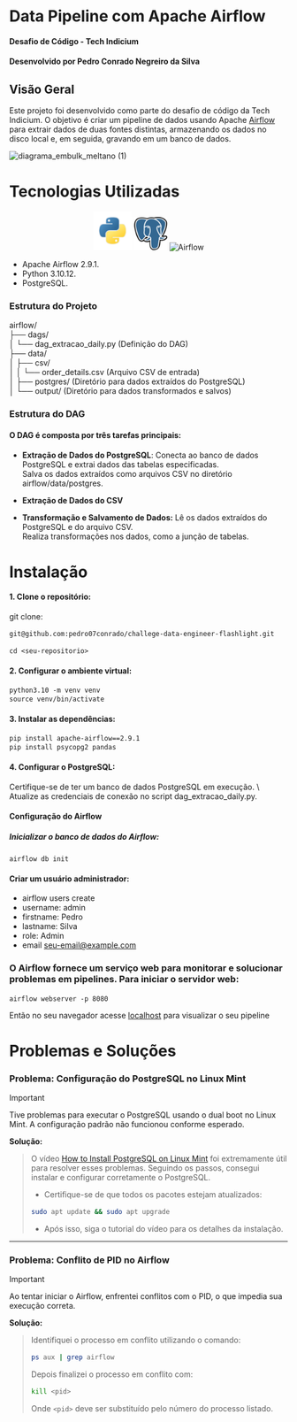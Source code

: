 # Data Pipeline com Apache Airflow
#### Desafio de Código - Tech Indicium
#### Desenvolvido por Pedro Conrado Negreiro da Silva

## Visão Geral
Este projeto foi desenvolvido como parte do desafio de código da Tech Indicium. O objetivo é criar um pipeline de dados usando Apache [Airflow]([url](https://airflow.apache.org/)) para extrair dados de duas fontes distintas, armazenando os dados no disco local e, em seguida, gravando em um banco de dados.

![diagrama_embulk_meltano (1)](https://github.com/pedro07conrado/challege-data-engineer-flashlight./assets/113401454/fd6d1f64-0cfe-4c59-a356-7d78c2469ff1)





# Tecnologias Utilizadas
<p align="center">
   <img src="https://raw.githubusercontent.com/github/explore/main/topics/python/python.png" alt="Python" width="70" height="70"/> 
   <img src="https://raw.githubusercontent.com/github/explore/main/topics/postgresql/postgresql.png" alt="PostgreSQL" width="60" height="60"/>
   <img src="https://upload.wikimedia.org/wikipedia/commons/d/de/AirflowLogo.png" alt="Airflow" width="85" height="60"/> 
</p>

- Apache Airflow 2.9.1. 
- Python 3.10.12. 
- PostgreSQL. 

### Estrutura do Projeto
airflow/ \
├── dags/ \
│   └── dag_extracao_daily.py (Definição do DAG) \
├── data/ \
│   ├── csv/ \
│   │   └── order_details.csv (Arquivo CSV de entrada) \
│   ├── postgres/ (Diretório para dados extraídos do PostgreSQL) \
│   └── output/ (Diretório para dados transformados e salvos) 

### Estrutura do DAG
#### O DAG é composta por três tarefas principais:

- **Extração de Dados do PostgreSQL**: 
Conecta ao banco de dados PostgreSQL e extrai dados das tabelas especificadas. \
Salva os dados extraídos como arquivos CSV no diretório airflow/data/postgres.

- **Extração de Dados do CSV**

- **Transformação e Salvamento de Dados:**
Lê os dados extraídos do PostgreSQL e do arquivo CSV. \
Realiza transformações nos dados, como a junção de tabelas.

# Instalação
#### 1. Clone o repositório:
git clone:
```
git@github.com:pedro07conrado/challege-data-engineer-flashlight.git
``` 
`cd <seu-repositorio>`

#### 2. Configurar o ambiente virtual:
```
python3.10 -m venv venv 
source venv/bin/activate
```

#### 3. Instalar as dependências:
```
pip install apache-airflow==2.9.1 
pip install psycopg2 pandas
```

#### 4. Configurar o PostgreSQL:
Certifique-se de ter um banco de dados PostgreSQL em execução. \ 
Atualize as credenciais de conexão no script dag_extracao_daily.py.

#### Configuração do Airflow
##### Inicializar o banco de dados do Airflow: 
```
airflow db init
```

#### Criar um usuário administrador: 
- airflow users create 
- username: admin 
- firstname: Pedro 
- lastname: Silva 
- role: Admin 
- email seu-email@example.com
   

### O Airflow fornece um serviço web para monitorar e solucionar problemas em pipelines. Para iniciar o servidor web:
 ```
airflow webserver -p 8080
```
Então no seu navegador acesse [localhost](http://localhost:8080/home) para visualizar o seu pipeline

# Problemas e Soluções

### Problema: Configuração do PostgreSQL no Linux Mint

> [!IMPORTANT]
> Tive problemas para executar o PostgreSQL usando o dual boot no Linux Mint. A configuração padrão não funcionou conforme esperado.

**Solução:**
> O vídeo [How to Install PostgreSQL on Linux Mint](https://www.youtube.com/watch?v=BykmBY-GgvE&t=1s) foi extremamente útil para resolver esses problemas. 
> Seguindo os passos, consegui instalar e configurar corretamente o PostgreSQL. 
>
> - Certifique-se de que todos os pacotes estejam atualizados:
>
> ```bash
> sudo apt update && sudo apt upgrade
> ```
>
> - Após isso, siga o tutorial do vídeo para os detalhes da instalação.

---

### Problema: Conflito de PID no Airflow

> [!IMPORTANT]
> Ao tentar iniciar o Airflow, enfrentei conflitos com o PID, o que impedia sua execução correta.

**Solução:**
> Identifiquei o processo em conflito utilizando o comando:
> 
> ```bash
> ps aux | grep airflow
> ```
> 
> Depois finalizei o processo em conflito com:
> 
> ```bash
> kill <pid>
> ```
> 
> Onde `<pid>` deve ser substituído pelo número do processo listado.
